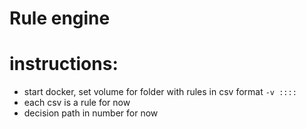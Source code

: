 # Rule engine


# instructions:


* start docker, set volume for folder with rules in csv format ```-v ::::```
* each csv is a rule for now
* decision path in number for now